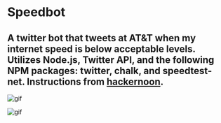 # Speedbot
A twitter bot that tweets at AT&T when my internet speed is below acceptable levels.  Utilizes Node.js, Twitter API, and the following NPM packages: twitter, chalk, and speedtest-net. Instructions from [hackernoon](https://hackernoon.com/create-a-simple-twitter-bot-with-node-js-5b14eb006c08).
---
![gif](./images/speedAbovePar.gif)

![gif](./images/speedBelowPar.gif)
